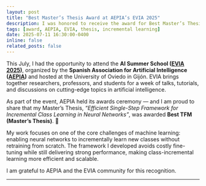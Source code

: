 ```yaml
---
layout: post
title: "Best Master’s Thesis Award at AEPIA’s EVIA 2025"
description: I was honored to receive the award for Best Master’s Thesis during AEPIA’s AI Summer School (EVIA 2025) in Gijón.
tags: [award, AEPIA, EVIA, thesis, incremental learning]
date: 2025-07-11 16:30:00-0400
inline: false
related_posts: false
---
```


This July, I had the opportunity to attend the **AI Summer School ([EVIA 2025](https://www.aepia.org/evia2025/))**, organized by the **Spanish Association for Artificial Intelligence ([AEPIA](http://aepia.org/))** and hosted at the University of Oviedo in Gijón. EVIA brings together researchers, professors, and students for a week of talks, tutorials, and discussions on cutting-edge topics in artificial intelligence.

As part of the event, AEPIA held its awards ceremony — and I am proud to share that my Master’s Thesis, _“Efficient Single-Step Framework for Incremental Class Learning in Neural Networks”_, was awarded **Best TFM (Master’s Thesis)**. 🎉

My work focuses on one of the core challenges of machine learning: enabling neural networks to incrementally learn new classes without retraining from scratch. The framework I developed avoids costly fine-tuning while still delivering strong performance, making class-incremental learning more efficient and scalable.

I am grateful to AEPIA and the EVIA community for this recognition.

---
